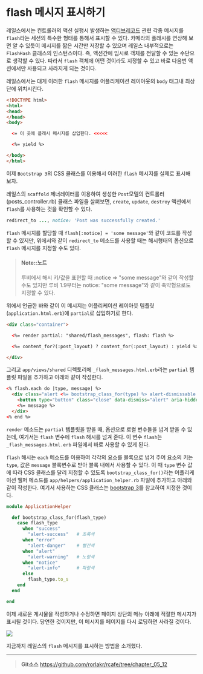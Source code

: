# flash 메시지 표시하기

레일스에서는 컨트롤러의 액션 실행시 발생하는 [액티브레코드](/appendices/active_record.html) 관련 각종 메시지를 `flash`라는 세션의 특수한 형태를 통해서 표시할 수 있다. 카메라의 플래시를 연상해 보면 알 수 있듯이 메시지를 짧은 시간만 저장할 수 있으며 레일스 내부적으로는 `FlashHash` 클래스의 인스턴스이다. 즉, 액션간에 임시로 객체를 전달할 수 있는 수단으로 생각할 수 있다. 따라서 `flash` 객체에 어떤 것이라도 지정할 수 있고 바로 다음번 액션에서만 사용되고 사라지게 되는 것이다.

레일스에서는 대게 이러한 `flash` 메시지를 어플리케이션 레이아웃의 `body` 태그내 최상단에 위치시킨다.

```html
<!DOCTYPE html>
<html>
<head>
</head>
<body>

  <= 이 곳에 플래시 메시지를 삽입한다. <<<<<

  <%= yield %>

</body>
</html>
```

이제 `Bootstrap 3`의 CSS 클래스를 이용해서 이러한 `flash` 메시지를 실제로 표시해 보자.

레일스의 `scaffold` 제너레이터를 이용하여 생성한 `Post`모델의 컨트롤러(posts_controller.rb) 클래스 파일을 살펴보면, `create`, `update`, `destroy` 액션에서 `flash`를 사용하는 것을 확인할 수 있다.

```ruby
redirect_to ..., notice: 'Post was successfully created.'
```

`flash` 메시지를 할당할 때 `flash[:notice] = 'some message'`와 같이 코드를 작성할 수 있지만, 위에서와 같이 `redirect_to` 메소드를 사용할 때는 해시형태의 옵션으로 `flash` 메시지를 지정할 수도 있다.

> #### Note::노트
> 
> 루비에서 해시 키/값을 표현할 때 :notice => "some message"와 같이 작성할 수도 있지만 루비 1.9부터는 notice: "some message"와 같이 축약형으로도 지정할 수 있다.

위에서 언급한 바와 같이 이 메시지는 어플리케이션 레이아웃 템플릿(`application.html.erb`)에 `partial`로 삽입하기로 한다.


```html
<div class="container">

  <%= render partial: "shared/flash_messages", flash: flash %>

  <%= content_for?(:post_layout) ? content_for(:post_layout) : yield %>

</div>
```

그리고 `app/views/shared` 디렉토리에 `_flash_messages.html.erb`라는 `partial` 템플릿 파일을 추가하고 아래와 같이 작성한다.

```html
<% flash.each do |type, message| %>
  <div class="alert <%= bootstrap_class_for(type) %> alert-dismissable fade in">
    <button type="button" class="close" data-dismiss="alert" aria-hidden="true">&times;</button>
    <%= message %>
  </div>
<% end %>
```

`render` 메소드는 `partial` 템플릿을 받을 때, 옵션으로 로컬 변수들을 넘겨 받을 수 있는데, 여기서는 `flash` 변수에 `flash` 해시를 넘겨 준다. 이 변수 `flash`는 `_flash_messages.html.erb` 파일에서 바로 사용할 수 있게 된다.

`flash` 해시는 `each` 메소드를 이용하여 각각의 요소를 블록으로 넘겨 주어 요소의 키는 `type`, 값은 `message` 블록변수로 받아 블록 내에서 사용할 수 있다. 이 때 `type` 변수 값에 따라 CSS 클래스를 달리 지정할 수 있도록 `bootstrap_class_for()`라는 어플리케이션 헬퍼 메소드를 `app/helpers/application_helper.rb` 파일에 추가하고 아래와 같이 작성한다. 여기서 사용하는 CSS 클래스는 [bootstrap 3](http://getbootstrap.com/components/#alerts)를 참고하여 지정한 것이다.

```ruby
module ApplicationHelper

  def bootstrap_class_for(flash_type)
    case flash_type
      when "success"
        "alert-success"   # 초록색
      when "error"
        "alert-danger"    # 빨간색
      when "alert"
        "alert-warning"   # 노랑색
      when "notice"
        "alert-info"      # 파랑색
      else
        flash_type.to_s
    end
  end

end
```

이제 새로운 게시물을 작성하거나 수정하면 페이지 상단의 메뉴 아래에 적절한 메시지가 표시될 것이다. 당연한 것이지만, 이 메시지를 페이지를 다시 로딩하면 사라질 것이다.

![](http://i1373.photobucket.com/albums/ag392/rorlab/Photobucket%20Desktop%20-%20RORLAB/rcafe/2015-02-01_17-06-08_zpsda2bed8f.png)

지금까지 레일스의 `flash` 메시지를 표시하는 방법을 소개했다.


---
> **Git소스** https://github.com/rorlakr/rcafe/tree/chapter_05_12




